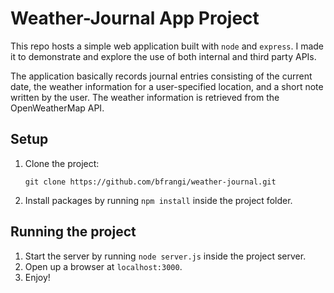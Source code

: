 # Weather-Journal App Project

This repo hosts a simple web application built with `node` and `express`. I made it to demonstrate and explore the use of both internal and third party APIs.

The application basically records journal entries consisting of the current date, the weather information for a user-specified location, and a short note written by the user. The weather information is retrieved from the OpenWeatherMap API.

## Setup

1. Clone the project:
    
    ```
    git clone https://github.com/bfrangi/weather-journal.git
    ```
2. Install packages by running `npm install` inside the project folder.

## Running the project

1. Start the server by running `node server.js` inside the project server.
2. Open up a browser at `localhost:3000`.
3. Enjoy!